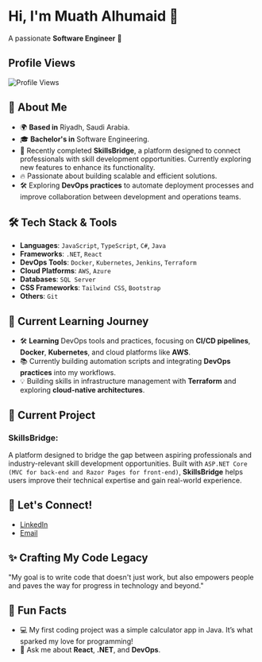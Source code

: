 # Hi, I'm Muath Alhumaid 👋

A passionate **Software Engineer** 🚀

## Profile Views
![Profile Views](https://komarev.com/ghpvc/?username=muathalhumaid&color=blue)

## 🚀 About Me
- 🌍 **Based in** Riyadh, Saudi Arabia.
- 🎓 **Bachelor's in** Software Engineering.
- 💼 Recently completed **SkillsBridge**, a platform designed to connect professionals with skill development opportunities. Currently exploring new features to enhance its functionality.
- 🔥 Passionate about building scalable and efficient solutions.
- 🛠️ Exploring **DevOps practices** to automate deployment processes and improve collaboration between development and operations teams.

## 🛠️ Tech Stack & Tools
- **Languages**: `JavaScript`, `TypeScript`, `C#`, `Java`
- **Frameworks**: `.NET`, `React`
- **DevOps Tools**: `Docker`, `Kubernetes`, `Jenkins`, `Terraform`
- **Cloud Platforms**: `AWS`, `Azure`
- **Databases**: `SQL Server`
- **CSS Frameworks**: `Tailwind CSS`, `Bootstrap`
- **Others**: `Git`

## 🚧 Current Learning Journey
- 🛠️ **Learning** DevOps tools and practices, focusing on **CI/CD pipelines**, **Docker**, **Kubernetes**, and cloud platforms like **AWS**.
- 📚 Currently building automation scripts and integrating **DevOps practices** into my workflows.
- 💡 Building skills in infrastructure management with **Terraform** and exploring **cloud-native architectures**.

## 🚧 Current Project
### **SkillsBridge**:
A platform designed to bridge the gap between aspiring professionals and industry-relevant skill development opportunities. Built with `ASP.NET Core (MVC for back-end and Razor Pages for front-end)`, **SkillsBridge** helps users improve their technical expertise and gain real-world experience.

## 💬 Let's Connect!
- [LinkedIn](https://www.linkedin.com/in/MuathAlhumaid)
- [Email](mailto:alhumaidmu@gmail.com)

## ✨ Crafting My Code Legacy
"My goal is to write code that doesn't just work, but also empowers people and paves the way for progress in technology and beyond."

## 📝 Fun Facts
- 💻 My first coding project was a simple calculator app in Java. It’s what sparked my love for programming!
- 💬 Ask me about **React**, **.NET**, and **DevOps**.
